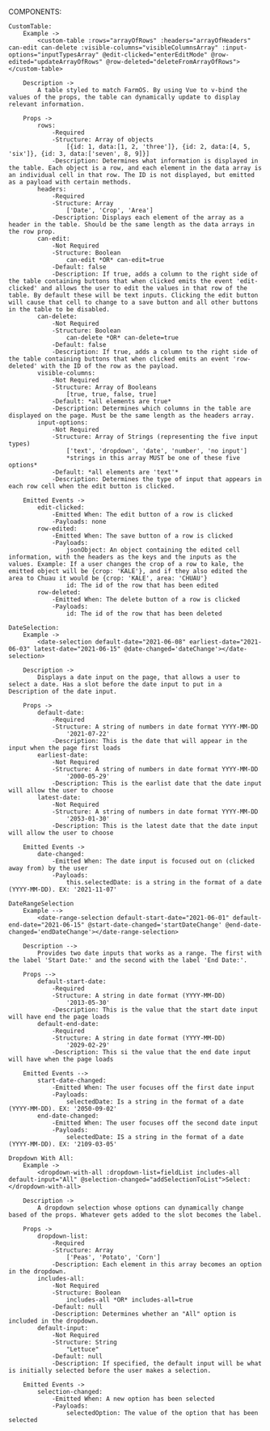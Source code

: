 COMPONENTS:

    CustomTable:
        Example ->
            <custom-table :rows="arrayOfRows" :headers="arrayOfHeaders" can-edit can-delete :visible-columns="visibleColumnsArray" :input-options="inputTypesArray" @edit-clicked="enterEditMode" @row-edited="updateArrayOfRows" @row-deleted="deleteFromArrayOfRows"></custom-table>

        Description ->
            A table styled to match FarmOS. By using Vue to v-bind the values of the props, the table can dynamically update to display relevant information.

        Props ->
            rows:
                -Required
                -Structure: Array of objects 
                    [{id: 1, data:[1, 2, 'three']}, {id: 2, data:[4, 5, 'six']}, {id: 3, data:['seven', 8, 9]}]
                -Description: Determines what information is displayed in the table. Each object is a row, and each element in the data array is an individual cell in that row. The ID is not displayed, but emitted as a payload with certain methods.
            headers:
                -Required
                -Structure: Array
                    ['Date', 'Crop', 'Area']
                -Description: Displays each element of the array as a header in the table. Should be the same length as the data arrays in the row prop.
            can-edit:
                -Not Required
                -Structure: Boolean
                    can-edit *OR* can-edit=true
                -Default: false
                -Description: If true, adds a column to the right side of the table containing buttons that when clicked emits the event 'edit-clicked' and allows the user to edit the values in that row of the table. By default these will be text inputs. Clicking the edit button will cause that cell to change to a save button and all other buttons in the table to be disabled.
            can-delete:
                -Not Required
                -Structure: Boolean
                    can-delete *OR* can-delete=true
                -Default: false
                -Description: If true, adds a column to the right side of the table containing buttons that when clicked emits an event 'row-deleted' with the ID of the row as the payload.
            visible-columns:
                -Not Required
                -Structure: Array of Booleans
                    [true, true, false, true]
                -Default: *all elements are true*
                -Description: Determines which columns in the table are displayed on the page. Must be the same length as the headers array.
            input-options:
                -Not Required
                -Structure: Array of Strings (representing the five input types)
                    ['text', 'dropdown', 'date', 'number', 'no input']
                    *strings in this array MUST be one of these five options*
                -Default: *all elements are 'text'*
                -Description: Determines the type of input that appears in each row cell when the edit button is clicked.

        Emitted Events ->
            edit-clicked:
                -Emitted When: The edit button of a row is clicked
                -Payloads: none
            row-edited:
                -Emitted When: The save button of a row is clicked
                -Payloads:
                    jsonObject: An object containing the edited cell information, with the headers as the keys and the inputs as the values. Example: If a user changes the crop of a row to kale, the emitted object will be {crop: 'KALE'}, and if they also edited the area to Chuau it would be {crop: 'KALE', area: 'CHUAU'}
                    id: The id of the row that has been edited
            row-deleted:
                -Emitted When: The delete button of a row is clicked
                -Payloads:
                    id: The id of the row that has been deleted

    DateSelection:
        Example -> 
            <date-selection default-date="2021-06-08" earliest-date="2021-06-03" latest-date="2021-06-15" @date-changed='dateChange'></date-selection>

        Description ->
            Displays a date input on the page, that allows a user to select a date. Has a slot before the date input to put in a Description of the date input.
        
        Props -> 
            default-date:
                -Required
                -Structure: A string of numbers in date format YYYY-MM-DD 
                    '2021-07-22'
                -Description: This is the date that will appear in the input when the page first loads
            earliest-date: 
                -Not Required
                -Structure: A string of numbers in date format YYYY-MM-DD
                    '2000-05-29'
                -Description: This is the earlist date that the date input will allow the user to choose
            latest-date:
                -Not Required
                -Structure: A string of numbers in date format YYYY-MM-DD
                    '2053-01-30'
                -Description: This is the latest date that the date input will allow the user to choose

        Emitted Events ->
            date-changed:
                -Emitted When: The date input is focused out on (clicked away from) by the user
                -Payloads:
                    this.selectedDate: is a string in the format of a date (YYYY-MM-DD). EX: '2021-11-07'

    DateRangeSelection
        Example -->
            <date-range-selection default-start-date="2021-06-01" default-end-date="2021-06-15" @start-date-changed='startDateChange' @end-date-changed='endDateChange'></date-range-selection>

        Description -->
            Provides two date inputs that works as a range. The first with the label 'Start Date:' and the second with the label 'End Date:'.

        Props -->
            default-start-date:
                -Required
                -Structure: A string in date format (YYYY-MM-DD)
                    '2013-05-30'
                -Description: This is the value that the start date input will have end the page loads
            default-end-date:
                -Required
                -Structure: A string in date format (YYYY-MM-DD)
                    '2029-02-29'
                -Description: This si the value that the end date input will have when the page loads

        Emitted Events -->
            start-date-changed:
                -Emitted When: The user focuses off the first date input
                -Payloads:
                    selectedDate: Is a string in the format of a date (YYYY-MM-DD). EX: '2050-09-02'
            end-date-changed:
                -Emitted When: The user focuses off the second date input
                -Payloads:
                    selectedDate: IS a string in the format of a date (YYYY-MM-DD). EX: '2109-03-05'
                
    Dropdown With All:
        Example ->
            <dropdown-with-all :dropdown-list=fieldList includes-all default-input="All" @selection-changed="addSelectionToList">Select: </dropdown-with-all>

        Description -> 
            A dropdown selection whose options can dynamically change based of the props. Whatever gets added to the slot becomes the label.

        Props ->
            dropdown-list:
                -Required
                -Structure: Array
                    ['Peas', 'Potato', 'Corn']
                -Description: Each element in this array becomes an option in the dropdown.
            includes-all:
                -Not Required
                -Structure: Boolean
                    includes-all *OR* includes-all=true
                -Default: null
                -Description: Determines whether an "All" option is included in the dropdown.
            default-input:
                -Not Required  
                -Structure: String
                    "Lettuce"
                -Default: null
                -Description: If specified, the default input will be what is initially selected before the user makes a selection.

        Emitted Events ->
            selection-changed:
                -Emitted When: A new option has been selected
                -Payloads:
                    selectedOption: The value of the option that has been selected
